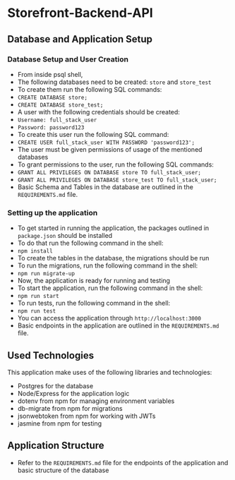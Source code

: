 # Storefront-Backend-API

## Database and Application Setup

### Database Setup and User Creation
- From inside psql shell,
- The following databases need to be created: `store` and `store_test`
- To create them run the following SQL commands:
- `CREATE DATABASE store;`
- `CREATE DATABASE store_test;`
- A user with the following credentials should be created:
- `Username: full_stack_user`
- `Password: password123`
- To create this user run the following SQL command:
- `CREATE USER full_stack_user WITH PASSWORD 'password123';`
- The user must be given permissions of usage of the mentioned databases
- To grant permissions to the user, run the following SQL commands:
- `GRANT ALL PRIVILEGES ON DATABASE store TO full_stack_user;`
- `GRANT ALL PRIVILEGES ON DATABASE store_test TO full_stack_user;`
- Basic Schema and Tables in the database are outlined in the `REQUIREMENTS.md` file.

### Setting up the application
- To get started in running the application, the packages outlined in `package.json` should be installed
- To do that run the following command in the shell:
- `npm install`
- To create the tables in the database, the migrations should be run
- To run the migrations, run the following command in the shell:
- `npm run migrate-up`
- Now, the application is ready for running and testing
- To start the application, run the following command in the shell:
- `npm run start`
- To run tests, run the following command in the shell:
- `npm run test`
- You can access the application through `http://localhost:3000`
- Basic endpoints in the application are outlined in the `REQUIREMENTS.md` file.

## Used Technologies
This application make uses of the following libraries and technologies:
- Postgres for the database
- Node/Express for the application logic
- dotenv from npm for managing environment variables
- db-migrate from npm for migrations
- jsonwebtoken from npm for working with JWTs
- jasmine from npm for testing

## Application Structure

- Refer to the `REQUIREMENTS.md` file for the endpoints of the application and basic structure of the database
